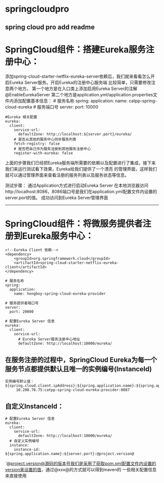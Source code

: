 # springcloudpro
spring cloud pro
add readme
------------------------------------------------------------------------------------------------------------------------
# SpringCloud组件：搭建Eureka服务注册中心：
添加spring-cloud-starter-netflix-eureka-server依赖后，我们就来看看怎么开启Eureka Server服务。开启Eureka的注册中心服务端
比较简单，只需要修改注意两个地方。
第一个地方是在入口类上添加启用Eureka Server的注解@EnableEurekaServer
第二个地方是application.yml/application.properties文件内添加配置基本信息：
    # 服务名称
    spring:
      application:
        name: catpp-spring-cloud-eureka
    # 服务端口号
    server:
      port: 10000

    #Eureka 相关配置
    eureka:
      client:
        service-url:
          defaultZone: http://localhost:${server.port}/eureka/
        # 是否从其他的服务中心同步服务列表
        fetch-registry: false
        # 是否把自己作为服务注册到其他服务注册中心
        register-with-eureka: false

上面的步骤我们已经把Eureka服务端所需要的依赖以及配置进行了集成，接下来我们来运行测试看下效果，Eureka给我们提供了一个漂亮
的管理界面，这样我们就可以通过管理界面来查看注册的服务列表以及服务状态等信息。

测试步骤：
通过Application方式进行启动Eureka Server
在本地浏览器访问http://localhost:8086，8086端口号是我们在application.yml配置文件内设置的server.port的值。
成功访问到Eureka Server管理界面

------------------------------------------------------------------------------------------------------------------------
# SpringCloud组件：将微服务提供者注册到Eureka服务中心：
    <!--Eureka Client 依赖-->
    <dependency>
        <groupId>org.springframework.cloud</groupId>
        <artifactId>spring-cloud-starter-netflix-eureka-client</artifactId>
    </dependency>

    # 服务名称
    spring:
      application:
        name: hengboy-spring-cloud-eureka-provider

    # 服务提供者端口号
    server:
      port: 20000

    # 配置Eureka Server 信息
    eureka:
      client:
        service-url:
          # Eureka Server服务注册中心地址
          defaultZone: http://localhost:10000/eureka/

## 在服务注册的过程中，SpringCloud Eureka为每一个服务节点都提供默认且唯一的实例编号(InstanceId)
    实例编号默认值：${spring.cloud.client.ipAddress}:${spring.application.name}:${spring.application.instance_id:${server.port}}
         10.200.78.75:catpp-spring-cloud-eureka-provider:8087

## 自定义InstanceId：
    # 配置Eureka Server 信息
    eureka:
      client:
        service-url:
          defaultZone: http://localhost:10000/eureka/
      # 自定义实例编号
      instance:
        instance-id: ${spring.application.name}:${server.port}:@project.version@
`@project.version@源码的版本号我们是采用了获取pom.xml配置文件内设置的version来设置的值，通过@xxx@的方式就可以得到maven的
一些相关配置信息来直接使用